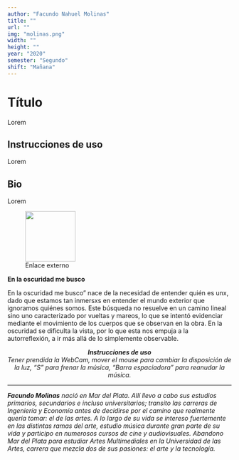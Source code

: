 ```yaml
---
author: "Facundo Nahuel Molinas"
title: ""
url: ""
img: "molinas.png"
width: ""
height: ""
year: "2020"
semester: "Segundo"
shift: "Mañana"
---
```


<p></p>

# Título

Lorem 

## Instrucciones de uso 

Lorem

## Bio

Lorem

<!-- wp:image {"id":716,"align":"center","width":113,"height":113,"linkDestination":"custom"} -->
<div class="wp-block-image"><figure class="aligncenter is-resized"><a class="darken" href="https://editor.p5js.org/facundonmolinas/present/4xM1c3NV0" target="_blank" rel="noreferrer noopener"><img src="https://am1-lacabanne.atamvirtual.com.ar/wp-content/uploads/2020/12/link_externo.png" alt="" class="wp-image-716" width="113" height="113"/></a><figcaption>Enlace externo</figcaption></figure></div>
<!-- /wp:image -->

<!-- wp:paragraph -->
<p><strong>En la oscuridad me busco</strong><br></p>
<!-- /wp:paragraph -->

<!-- wp:paragraph -->
<p>En la oscuridad me busco” nace de la necesidad de entender quién es unx, dado que estamos tan inmersxs en entender el mundo exterior que ignoramos quiénes somos. Este búsqueda no resuelve en un camino lineal sino uno caracterizado por vueltas y mareos, lo que se intentó evidenciar mediante el movimiento de los cuerpos que se observan en la obra. En la oscuridad se dificulta la vista, por lo que esta nos empuja a la autorreflexión, a ir más allá de lo simplemente observable. </p>
<!-- /wp:paragraph -->

<!-- wp:paragraph {"align":"center"} -->
<p style="text-align:center"><em><strong>Instrucciones de uso</strong><br>Tener prendida la WebCam, mover el mouse para cambiar la disposición de la luz, “S” para frenar la música, “Barra espaciadora” para reanudar la música. </em></p>
<!-- /wp:paragraph -->

<!-- wp:separator -->
<hr class="wp-block-separator"/>
<!-- /wp:separator -->

<!-- wp:paragraph -->
<p><strong><em>Facundo Molinas</em></strong><em> nació en Mar del Plata. Allí llevo a cabo sus estudios primarios, secundarios e incluso universitarios; transito las carreras de Ingeniería y Economía antes de decidirse por el camino que realmente quería tomar: el de las artes. A lo largo de su vida se intereso fuertemente en las distintas ramas del arte, estudio música durante gran parte de su vida y participo en numerosos cursos de cine y audiovisuales. Abandono Mar del Plata para estudiar Artes Multimediales en la Universidad de las Artes, carrera que mezcla dos de sus pasiones: el arte y la tecnología.</em></p>
<!-- /wp:paragraph -->